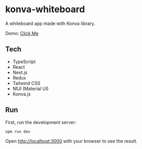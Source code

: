 # konva-whiteboard

A whiteboard app made with Konva library.

Demo: [Click Me](https://whiteboard.leohong.dev)

## Tech

- TypeScript
- React
- Next.js
- Redux
- Tailwind CSS
- MUI (Material UI)
- Konva.js

## Run

First, run the development server:

```bash
npm run dev
```

Open [http://localhost:3000](http://localhost:3000) with your browser to see the result.
